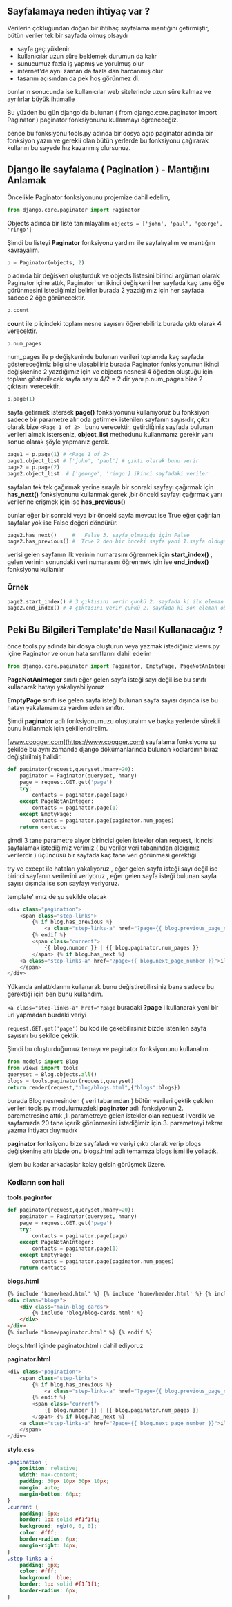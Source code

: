 ## Sayfalamaya neden ihtiyaç var ?

Verilerin çokluğundan doğan bir ihtihaç sayfalama mantığını getirmiştir, bütün veriler tek bir sayfada olmuş olsaydı

- sayfa geç yüklenir
- kullanıcılar uzun süre beklemek durumun da kalır
- sunucumuz fazla iş yapmış ve yorulmuş olur
- internet'de aynı zaman da fazla dan harcanmış olur
- tasarım açısından da pek hoş görünmez di.

bunların sonucunda ise kullanıcılar web sitelerinde uzun süre kalmaz ve ayrılırlar büyük ihtimalle

Bu yüzden bu gün django'da bulunan ( from django.core.paginator import Paginator ) paginator fonksiyonunu kullanmayı öğreneceğiz.

bence bu fonksiyonu tools.py adında bir dosya açıp paginator adında bir fonksiyon yazın ve gerekli olan bütün yerlerde bu fonksiyonu çağırarak kullanın bu sayede hız kazanmış olursunuz.

## Django ile sayfalama ( Pagination ) - Mantığını Anlamak

Öncelikle Paginator fonksiyonunu projemize dahil edelim,

```python
from django.core.paginator import Paginator
```

Objects adında bir liste tanımlayalım `objects = ['john', 'paul', 'george', 'ringo']`

Şimdi bu listeyi **Paginator** fonksiyonu yardımı ile sayfalıyalım ve mantığını kavrayalım.

```python
p = Paginator(objects, 2)
```

p adında bir değişken oluşturduk ve objects listesini birinci argüman olarak Paginator içine attık, Paginator' un ikinci değişkeni her sayfada kaç tane öğe görünmesini istediğimizi belirler burada 2 yazdığımız için her sayfada sadece 2 öğe görünecektir.

```python
p.count
```


**count** ile p içindeki toplam nesne sayısını öğrenebiliriz burada çıktı olarak **4**  verecektir.

```python
p.num_pages
```

num_pages ile p değişkeninde bulunan verileri toplamda kaç sayfada göstereceğimiz bilgisine ulaşabiliriz burada Paginator fonksiyonunun ikinci değişkenine 2 yazdığımız için ve objects nesnesi 4 öğeden oluştuğu için toplam gösterilecek sayfa sayısı 4/2 = 2 dir yanı p.num_pages bize 2 çıktısını verecektir.

```python
p.page(1)
```

sayfa getirmek istersek **page()** fonksiyonunu kullanıyoruz bu fonksiyon sadece bir parametre alır oda getirmek istenilen sayfanın sayısıdır, çıktı olarak bize `<Page 1 of 2> ` bunu verecektir, getirdiğiniz sayfada bulunan verileri almak isterseniz, **object_list** methodunu kullanmanız gerekir yanı sonuc olarak şöyle yapmanız gerek.

```python
page1 = p.page(1) # <Page 1 of 2>
page1.object_list # ['john', 'paul'] # çıktı olarak bunu verir
page2 = p.page(2)
page2.object_list  # ['george', 'ringo'] ikinci sayfadaki veriler
```

sayfaları tek tek çağırmak yerine sırayla bir sonraki sayfayı çağırmak için  **has_next()** fonksiyonunu kullanmak gerek ,bir önceki sayfayı çağırmak yanı verilerine erişmek için ise **has_previous()**

bunlar eğer bir sonraki veya bir önceki sayfa mevcut ise True eğer çağrılan sayfalar yok ise False değeri döndürür.

```python
page2.has_next()     #   False 3. sayfa olmadığı için False
page2.has_previous() #  True 2 den bir önceki sayfa yani 1.sayfa oldugu için True
```

verisi gelen sayfanın ilk verinin numarasını öğrenmek için **start_index()** , gelen verinin sonundaki veri numarasını öğrenmek için ise **end_index()** fonksiyonu kullanılır

### Örnek

```python
page2.start_index() # 3 çıktısını verir çunkü 2. sayfada ki ilk eleman objects listesinin 3. elemanıdır
page2.end_index() # 4 çıktısını verir çunkü 2. sayfada ki son eleman objects listesinin 4. elemanıdır
```

## Peki Bu Bilgileri Template'de Nasıl Kullanacağız ?

önce tools.py adında bir dosya oluşturun veya yazmak istediğiniz views.py içine Paginator ve onun hata sınıflarını dahil edelim

```python
from django.core.paginator import Paginator, EmptyPage, PageNotAnInteger
```

**PageNotAnInteger** sınıfı eğer gelen sayfa isteği sayı değil ise bu sınıfı kullanarak hatayı yakalıyabiliyoruz

**EmptyPage** sınıfı ise gelen sayfa isteği bulunan sayfa sayısı dışında ise bu hatayı yakalamamıza yardım eden sınıftır.

Şimdi **paginator** adlı fonksiyonumuzu oluşturalım ve başka yerlerde sürekli bunu kullanmak için şekillendirelim.

[www.coogger.com](https://www.coogger.com) sayfalama fonksiyonu şu şekilde bu aynı zamanda django dökümanlarında bulunan kodlardırın biraz değiştirilmiş halidir.

```python
def paginator(request,queryset,hmany=20):
    paginator = Paginator(queryset, hmany)
    page = request.GET.get('page')
    try:
        contacts = paginator.page(page)
    except PageNotAnInteger:
        contacts = paginator.page(1)
    except EmptyPage:
        contacts = paginator.page(paginator.num_pages)
    return contacts
```

şimdi 3 tane parametre alıyor birincisi gelen istekler olan request, ikincisi sayfalamak istediğimiz verimiz ( bu veriler veri tabanından aldıgımız verilerdir ) üçüncüsü bir sayfada kaç tane veri görünmesi gerektiği.

try ve except ile hataları yakalıyoruz , eğer gelen sayfa isteği sayı değil ise birinci sayfanın verilerini veriyoruz , eğer gelen sayfa isteği bulunan sayfa sayısı dışında ise son sayfayı veriyoruz.

template' ımız de şu şekilde olacak

```python
<div class="pagination">
    <span class="step-links">
        {% if blog.has_previous %}
            <a class="step-links-a" href="?page={{ blog.previous_page_number }}">geri</a>
        {% endif %}
        <span class="current">
            {{ blog.number }} | {{ blog.paginator.num_pages }}
        </span> {% if blog.has_next %}
    <a class="step-links-a" href="?page={{ blog.next_page_number }}">ileri</a> {% endif %}
    </span>
</div>
```

Yükarıda anlattıklarımı kullanarak bunu değiştirebilirsiniz bana sadece bu gerektiği için ben bunu kullandım.

`<a class="step-links-a" href="?page` buradaki **?page** i kullanarak yeni bir url yapmadan burdaki veriyi

`request.GET.get('page')` bu kod ile çekebilirsiniz bizde istenilen sayfa sayısını bu şekilde çektik.

Şimdi bu oluşturduğumuz temayı ve paginator fonksiyonunu kullanalım.

```python
from models import Blog
from views import tools
queryset = Blog.objects.all()
blogs = tools.paginator(request,queryset)
return render(request,"blog/blogs.html",{"blogs":blogs})
```

burada Blog nesnesinden ( veri tabanından ) bütün verileri çektik çekilen verileri tools.py modulumuzdeki **paginator** adlı fonksiyonun 2. paremetresine attık ,1 .parametreye gelen istekler olan request i verdik ve sayfamızda 20 tane içerik görünmesini istediğimiz için 3. parametreyi tekrar yazma ihtiyacı duymadık

**paginator** fonksiyonu bize sayfaladı ve veriyi çıktı olarak verip blogs değişkenine attı bizde onu blogs.html adlı temamıza blogs ismi ile yolladık.

işlem bu kadar arkadaşlar kolay gelsin görüşmek üzere.

### Kodların son hali

**tools.paginator**

```python
def paginator(request,queryset,hmany=20):
    paginator = Paginator(queryset, hmany)
    page = request.GET.get('page')
    try:
        contacts = paginator.page(page)
    except PageNotAnInteger:
        contacts = paginator.page(1)
    except EmptyPage:
        contacts = paginator.page(paginator.num_pages)
    return contacts
```

**blogs.html**

```html
{% include 'home/head.html' %} {% include 'home/header.html' %} {% include 'home/nav.html' %} {% if blog %}
<div class="blogs">
    <div class="main-blog-cards">
        {% include 'blog/blog-cards.html' %}
    </div>
</div>
{% include "home/paginator.html" %} {% endif %}

```

blogs.html içinde paginator.html ı dahil ediyoruz

**paginator.html**

```python
<div class="pagination">
    <span class="step-links">
        {% if blog.has_previous %}
            <a class="step-links-a" href="?page={{ blog.previous_page_number }}">geri</a>
        {% endif %}
        <span class="current">
            {{ blog.number }} | {{ blog.paginator.num_pages }}
        </span> {% if blog.has_next %}
    <a class="step-links-a" href="?page={{ blog.next_page_number }}">ileri</a> {% endif %}
    </span>
</div>
```

**style.css**

```css
.pagination {
    position: relative;
    width: max-content;
    padding: 30px 10px 30px 10px;
    margin: auto;
    margin-bottom: 60px;
}
.current {
    padding: 6px;
    border: 1px solid #f1f1f1;
    background: rgb(0, 0, 0);
    color: #fff;
    border-radius: 6px;
    margin-right: 14px;
}
.step-links-a {
    padding: 6px;
    color: #fff;
    background: blue;
    border: 1px solid #f1f1f1;
    border-radius: 6px;
}
```
